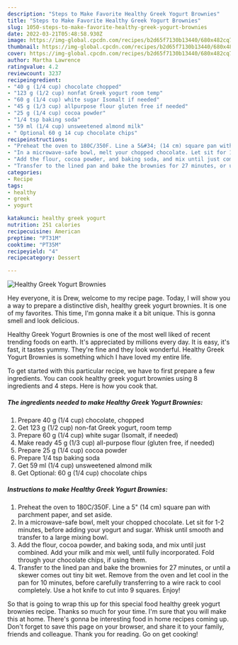 ```yaml
---
description: "Steps to Make Favorite Healthy Greek Yogurt Brownies"
title: "Steps to Make Favorite Healthy Greek Yogurt Brownies"
slug: 1050-steps-to-make-favorite-healthy-greek-yogurt-brownies
date: 2022-03-21T05:48:58.930Z
image: https://img-global.cpcdn.com/recipes/b2d65f7130b13440/680x482cq70/healthy-greek-yogurt-brownies-recipe-main-photo.jpg
thumbnail: https://img-global.cpcdn.com/recipes/b2d65f7130b13440/680x482cq70/healthy-greek-yogurt-brownies-recipe-main-photo.jpg
cover: https://img-global.cpcdn.com/recipes/b2d65f7130b13440/680x482cq70/healthy-greek-yogurt-brownies-recipe-main-photo.jpg
author: Martha Lawrence
ratingvalue: 4.2
reviewcount: 3237
recipeingredient:
- "40 g (1/4 cup) chocolate chopped"
- "123 g (1/2 cup) nonfat Greek yogurt room temp"
- "60 g (1/4 cup) white sugar Isomalt if needed"
- "45 g (1/3 cup) allpurpose flour gluten free if needed"
- "25 g (1/4 cup) cocoa powder"
- "1/4 tsp baking soda"
- "59 ml (1/4 cup) unsweetened almond milk"
- " Optional 60 g 14 cup chocolate chips"
recipeinstructions:
- "Preheat the oven to 180C/350F. Line a 5&#34; (14 cm) square pan with parchment paper, and set aside."
- "In a microwave-safe bowl, melt your chopped chocolate. Let sit for 1-2 minutes, before adding your yogurt and sugar. Whisk until smooth and transfer to a large mixing bowl."
- "Add the flour, cocoa powder, and baking soda, and mix until just combined. Add your milk and mix well, until fully incorporated. Fold through your chocolate chips, if using them."
- "Transfer to the lined pan and bake the brownies for 27 minutes, or until a skewer comes out tiny bit wet. Remove from the oven and let cool in the pan for 10 minutes, before carefully transferring to a wire rack to cool completely. Use a hot knife to cut into 9 squares. Enjoy!"
categories:
- Recipe
tags:
- healthy
- greek
- yogurt

katakunci: healthy greek yogurt 
nutrition: 251 calories
recipecuisine: American
preptime: "PT31M"
cooktime: "PT35M"
recipeyield: "4"
recipecategory: Dessert

---
```



![Healthy Greek Yogurt Brownies](https://img-global.cpcdn.com/recipes/b2d65f7130b13440/680x482cq70/healthy-greek-yogurt-brownies-recipe-main-photo.jpg)

Hey everyone, it is Drew, welcome to my recipe page. Today, I will show you a way to prepare a distinctive dish, healthy greek yogurt brownies. It is one of my favorites. This time, I'm gonna make it a bit unique. This is gonna smell and look delicious.

Healthy Greek Yogurt Brownies is one of the most well liked of recent trending foods on earth. It's appreciated by millions every day. It is easy, it's fast, it tastes yummy. They're fine and they look wonderful. Healthy Greek Yogurt Brownies is something which I have loved my entire life.




To get started with this particular recipe, we have to first prepare a few ingredients. You can cook healthy greek yogurt brownies using 8 ingredients and 4 steps. Here is how you cook that.

<!--inarticleads1-->

##### The ingredients needed to make Healthy Greek Yogurt Brownies:

1. Prepare 40 g (1/4 cup) chocolate, chopped
1. Get 123 g (1/2 cup) non-fat Greek yogurt, room temp
1. Prepare 60 g (1/4 cup) white sugar (Isomalt, if needed)
1. Make ready 45 g (1/3 cup) all-purpose flour (gluten free, if needed)
1. Prepare 25 g (1/4 cup) cocoa powder
1. Prepare 1/4 tsp baking soda
1. Get 59 ml (1/4 cup) unsweetened almond milk
1. Get  Optional: 60 g (1/4 cup) chocolate chips




<!--inarticleads2-->

##### Instructions to make Healthy Greek Yogurt Brownies:

1. Preheat the oven to 180C/350F. Line a 5&#34; (14 cm) square pan with parchment paper, and set aside.
1. In a microwave-safe bowl, melt your chopped chocolate. Let sit for 1-2 minutes, before adding your yogurt and sugar. Whisk until smooth and transfer to a large mixing bowl.
1. Add the flour, cocoa powder, and baking soda, and mix until just combined. Add your milk and mix well, until fully incorporated. Fold through your chocolate chips, if using them.
1. Transfer to the lined pan and bake the brownies for 27 minutes, or until a skewer comes out tiny bit wet. Remove from the oven and let cool in the pan for 10 minutes, before carefully transferring to a wire rack to cool completely. Use a hot knife to cut into 9 squares. Enjoy!




So that is going to wrap this up for this special food healthy greek yogurt brownies recipe. Thanks so much for your time. I'm sure that you will make this at home. There's gonna be interesting food in home recipes coming up. Don't forget to save this page on your browser, and share it to your family, friends and colleague. Thank you for reading. Go on get cooking!

